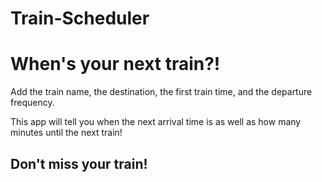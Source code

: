 # Train-Scheduler

<h1>When's your next train?!</h1>
<p>Add the train name, the destination, the first train time, and the departure frequency.</p>
<p>This app will tell you when the next arrival time is as well as how many minutes until the next train!</p>
<h2>Don't miss your train!</h2>